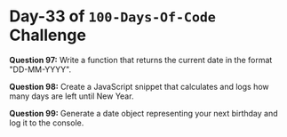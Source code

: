 # Day-33 of `100-Days-Of-Code` Challenge

**Question 97:** Write a function that returns the current date in the format "DD-MM-YYYY".

**Question 98:** Create a JavaScript snippet that calculates and logs how many days are left until New Year.

**Question 99:** Generate a date object representing your next birthday and log it to the console.